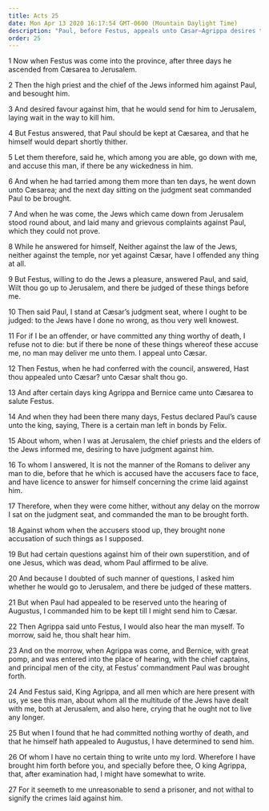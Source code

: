 ```yaml
---
title: Acts 25
date: Mon Apr 13 2020 16:17:54 GMT-0600 (Mountain Daylight Time)
description: "Paul, before Festus, appeals unto Cæsar—Agrippa desires to hear Paul."
order: 25
---
```


1 Now when Festus was come into the province, after three days he ascended from Cæsarea to Jerusalem.

2 Then the high priest and the chief of the Jews informed him against Paul, and besought him.

3 And desired favour against him, that he would send for him to Jerusalem, laying wait in the way to kill him.

4 But Festus answered, that Paul should be kept at Cæsarea, and that he himself would depart shortly thither.

5 Let them therefore, said he, which among you are able, go down with me, and accuse this man, if there be any wickedness in him.

6 And when he had tarried among them more than ten days, he went down unto Cæsarea; and the next day sitting on the judgment seat commanded Paul to be brought.

7 And when he was come, the Jews which came down from Jerusalem stood round about, and laid many and grievous complaints against Paul, which they could not prove.

8 While he answered for himself, Neither against the law of the Jews, neither against the temple, nor yet against Cæsar, have I offended any thing at all.

9 But Festus, willing to do the Jews a pleasure, answered Paul, and said, Wilt thou go up to Jerusalem, and there be judged of these things before me.

10 Then said Paul, I stand at Cæsar’s judgment seat, where I ought to be judged: to the Jews have I done no wrong, as thou very well knowest.

11 For if I be an offender, or have committed any thing worthy of death, I refuse not to die: but if there be none of these things whereof these accuse me, no man may deliver me unto them. I appeal unto Cæsar.

12 Then Festus, when he had conferred with the council, answered, Hast thou appealed unto Cæsar? unto Cæsar shalt thou go.

13 And after certain days king Agrippa and Bernice came unto Cæsarea to salute Festus.

14 And when they had been there many days, Festus declared Paul’s cause unto the king, saying, There is a certain man left in bonds by Felix.

15 About whom, when I was at Jerusalem, the chief priests and the elders of the Jews informed me, desiring to have judgment against him.

16 To whom I answered, It is not the manner of the Romans to deliver any man to die, before that he which is accused have the accusers face to face, and have licence to answer for himself concerning the crime laid against him.

17 Therefore, when they were come hither, without any delay on the morrow I sat on the judgment seat, and commanded the man to be brought forth.

18 Against whom when the accusers stood up, they brought none accusation of such things as I supposed.

19 But had certain questions against him of their own superstition, and of one Jesus, which was dead, whom Paul affirmed to be alive.

20 And because I doubted of such manner of questions, I asked him whether he would go to Jerusalem, and there be judged of these matters.

21 But when Paul had appealed to be reserved unto the hearing of Augustus, I commanded him to be kept till I might send him to Cæsar.

22 Then Agrippa said unto Festus, I would also hear the man myself. To morrow, said he, thou shalt hear him.

23 And on the morrow, when Agrippa was come, and Bernice, with great pomp, and was entered into the place of hearing, with the chief captains, and principal men of the city, at Festus’ commandment Paul was brought forth.

24 And Festus said, King Agrippa, and all men which are here present with us, ye see this man, about whom all the multitude of the Jews have dealt with me, both at Jerusalem, and also here, crying that he ought not to live any longer.

25 But when I found that he had committed nothing worthy of death, and that he himself hath appealed to Augustus, I have determined to send him.

26 Of whom I have no certain thing to write unto my lord. Wherefore I have brought him forth before you, and specially before thee, O king Agrippa, that, after examination had, I might have somewhat to write.

27 For it seemeth to me unreasonable to send a prisoner, and not withal to signify the crimes laid against him.
